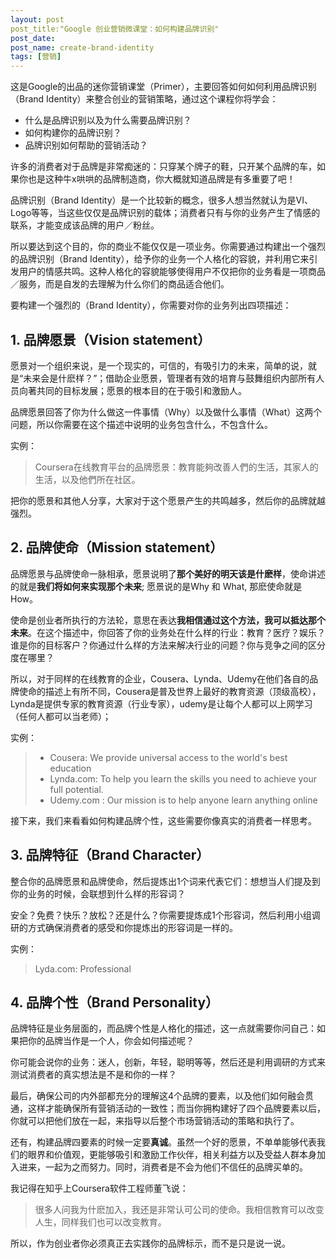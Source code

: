 ```yaml
---
layout: post
post_title:"Google 创业营销微课堂：如何构建品牌识别"
post_date: 
post_name: create-brand-identity
tags: [营销]
---
```


这是Google的出品的迷你营销课堂（Primer），主要回答如何如何利用品牌识别（Brand Identity）来整合创业的营销策略，通过这个课程你将学会：

- 什么是品牌识别以及为什么需要品牌识别？
- 如何构建你的品牌识别？
- 品牌识别如何帮助的营销活动？

许多的消费者对于品牌是非常痴迷的：只穿某个牌子的鞋，只开某个品牌的车，如果你也是这种牛x哄哄的品牌制造商，你大概就知道品牌是有多重要了吧！

品牌识别（Brand Identity）是一个比较新的概念，很多人想当然就认为是VI、Logo等等，当这些仅仅是品牌识别的载体；消费者只有与你的业务产生了情感的联系，才能变成该品牌的用户／粉丝。

所以要达到这个目的，你的商业不能仅仅是一项业务。你需要通过构建出一个强烈的品牌识别（Brand Identity），给予你的业务一个人格化的容貌，并利用它来引发用户的情感共鸣。这种人格化的容貌能够使得用户不仅把你的业务看是一项商品／服务，而是自发的去理解为什么你们的商品适合他们。

要构建一个强烈的（Brand Identity），你需要对你的业务列出四项描述：

## 1. 品牌愿景（Vision statement）
愿景对一个组织来说，是一个现实的，可信的，有吸引力的未来，简单的说，就是“未来会是什麽样？”；借助企业愿景，管理者有效的培育与鼓舞组织内部所有人员向著共同的目标发展；愿景的根本目的在于吸引和激励人。

品牌愿景回答了你为什么做这一件事情（Why）以及做什么事情（What）这两个问题，所以你需要在这个描述中说明的业务包含什么，不包含什么。

实例：

>  Coursera在线教育平台的品牌愿景：教育能夠改善人們的生活，其家人的生活，以及他們所在社区。

把你的愿景和其他人分享，大家对于这个愿景产生的共鸣越多，然后你的品牌就越强烈。

## 2. 品牌使命（Mission statement）

品牌愿景与品牌使命一脉相承，愿景说明了**那个美好的明天该是什麽样**，使命讲述的就是**我们将如何来实现那个未来**; 愿景说的是Why 和 What, 那麽使命就是 How。

使命是创业者所执行的方法轮，意思在表达**我相信通过这个方法，我可以抵达那个未来**。在这个描述中，你回答了你的业务处在什么样的行业：教育？医疗？娱乐？谁是你的目标客户？你通过什么样的方法来解决行业的问题？你与竞争之间的区分度在哪里？

所以，对于同样的在线教育的企业，Cousera、Lynda、Udemy在他们各自的品牌使命的描述上有所不同，Cousera是普及世界上最好的教育资源（顶级高校），Lynda是提供专家的教育资源（行业专家），udemy是让每个人都可以上网学习（任何人都可以当老师）；

实例：

>  - Cousera: We provide universal access to the world's best education
> - Lynda.com:  To help you learn the skills you need to achieve your full potential.
> - Udemy.com : Our mission is to help anyone learn anything online

接下来，我们来看看如何构建品牌个性，这些需要你像真实的消费者一样思考。

## 3. 品牌特征（Brand Character）

 整合你的品牌愿景和品牌使命，然后提炼出1个词来代表它们：想想当人们提及到你的业务的时候，会联想到什么样的形容词？

安全？免费？快乐？放松？还是什么？你需要提炼成1个形容词，然后利用小组调研的方式确保消费者的感受和你提炼出的形容词是一样的。

实例：
> Lyda.com: Professional

## 4.  品牌个性（Brand Personality）

品牌特征是业务层面的，而品牌个性是人格化的描述，这一点就需要你问自己：如果把你的品牌当作是一个人，你会如何描述呢？

你可能会说你的业务：迷人，创新，年轻，聪明等等，然后还是利用调研的方式来测试消费者的真实想法是不是和你的一样？

最后，确保公司的内外部都充分的理解这4个品牌的要素，以及他们如何融会贯通，这样才能确保所有营销活动的一致性；而当你拥构建好了四个品牌要素以后，你就可以把他们放在一起，来指导以后整个市场营销活动的策略和执行了。

还有，构建品牌四要素的时候一定要**真诚**。虽然一个好的愿景，不单单能够代表我们的眼界和价值观，更能够吸引和激励工作伙伴，相关利益方以及受益人群本身加入进来，一起为之而努力。同时，消费者是不会为他们不信任的品牌买单的。

我记得在知乎上Coursera软件工程师董飞说：
> 很多人问我为什麽加入，我还是非常认可公司的使命。我相信教育可以改变人生，同样我们也可以改变教育。

所以，作为创业者你必须真正去实践你的品牌标示，而不是只是说一说。


